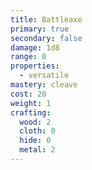 ```yaml
---
title: Battleaxe
primary: true
secondary: false
damage: 1d8
range: 0
properties:
  - versatile
mastery: cleave
cost: 20
weight: 1
crafting:
  wood: 2
  cloth: 0
  hide: 0
  metal: 2
---
```

